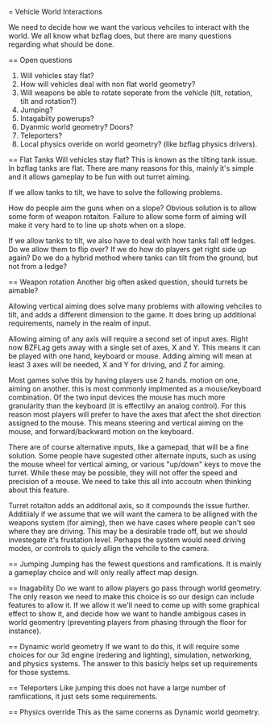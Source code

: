 = Vehicle World Interactions

We need to decide how we want the various vehciles to interact with the world. We all know what bzflag does, but there are many questions regarding what should be done.

== Open questions

1. Will vehicles stay flat?
2. How will vehicles deal with non flat world geometry?
3. Will weapons be able to rotate seperate from the vehicle (tilt, rotation, tilt and rotation?)
4. Jumping?
5. Intagabiity powerups?
6. Dyanmic world geometry? Doors?
7. Teleporters?
8. Local physics overide on world geometry? (like bzflag physics drivers).


== Flat Tanks
Will vehicles stay flat? This is known as the tilting tank issue. In bzflag tanks are flat. There are many reasons for this, mainly it's simple and it allows gameplay to be fun with out turret aiming.

If we allow tanks to tilt, we have to solve the following problems.

How do people aim the guns when on a slope? Obvious solution is to allow some form of weapon rotaiton. Failure to allow some form of aiming will make it very hard to to line up shots when on a slope.

If we allow tanks to tilt, we also have to deal with how tanks fall off ledges. Do we allow them to flip over? If we do how do players get right side up again? Do we do a hybrid method where tanks can tilt from the ground, but not from a ledge?


== Weapon rotation
Another big often asked question, should turrets be aimable?

Allowing vertical aiming does solve many problems with allowing vehciles to tilt, and adds a different dimension to the game. It does bring up additional requirements, namely in the realm of input.

Allowing aiming of any axis will require a second set of input axes. Right now BZFLag gets away with a single set of axes, X and Y. This means it can be played with one hand, keyboard or mouse. Adding aiming will mean at least 3 axes will be needed, X and Y for driving, and Z for aiming.

Most games solve this by having players use 2 hands. motion on one, aiming on another. this is most commonly implmented as a mouse/keyboard combination. Of the two input devices the mouse has much more granularity than the keyboard (it is effectilvy an analog control). For this reason most players will prefer to have the axes that afect the shot direction assigned to the mouse. This means steering and vertical aiming on the mouse, and forward/backward motion on the keyboard.

There are of course alternative inputs, like a gamepad, that will be a fine solution. Some people have sugested other alternate inputs, such as using the mouse wheel for vertical aiming, or various "up/down" keys to move the turret. While these may be possible, they will not offer the speed and precision of a mouse. We need to take this all into accoutn when thinking about this feature.

Turret rotaiton adds an additonal axis, so it compounds the issue further. Additiialy if we assume that we will want the camera to be alligned with the weapons system (for aiming), then we have cases where people can't see where they are driving. This may be a desirable trade off, but we should investegate it's frustation level. Perhaps the system would need driving modes, or controls to quicly allign the vehcile to the camera.

== Jumping
Jumping has the fewest questions and ramfications. It is mainly a gameplay choice and will only really affect map design.

== Inagability
Do we want to allow players go pass through world geometry. The only reason we need to make this choice is so our design can include features to allow it. If we allow it we'll need to come up with some graphical effect to show it, and decide how we want to handle ambigous cases in world geomentry (preventing players from phasing through the floor for instance).

== Dynamic world geometry
If we want to do this, it will require some choices for our 3d engine (redering and lighting), simulation, networking, and physics systems. The answer to this basicly helps set up requirements for those systems.

== Teleporters
Like jumping this does not have a large number of ramfiications, it just sets some requirements.

== Physics override
This as the same conerns as Dynamic world geometry.

